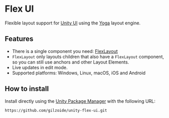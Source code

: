 # Flex UI
Flexible layout support for [Unity UI](https://docs.unity3d.com/Packages/com.unity.ugui@1.0/manual/index.html) using the [Yoga](https://yogalayout.dev/) layout engine.


## Features
- There is a single component you need: [FlexLayout](Runtime/FlexLayout.cs)
- `FlexLayout` only layouts children that also have a `FlexLayout` component, so you can still use anchors and other Layout Elements.
- Live updates in edit mode.
- Supported platforms: Windows, Linux, macOS, iOS and Android


## How to install
Install directly using the [Unity Package Manager](https://docs.unity3d.com/Manual/upm-ui-giturl.html) with the following URL:
```
https://github.com/gilzoide/unity-flex-ui.git
```
